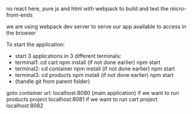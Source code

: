 no react here,
pure js and html with webpack to build and test the micro-front-ends

we are using webpack dev server to serve our app available to access in the browser


To start the application:
- start 3 applications in 3 different terminals:
- terminal1:
  cd cart
  npm install (if not done earlier)
  npm start
- terminal2:
  cd container
  npm install (if not done earlier)
  npm start
- terminal3:
  cd products
  npm install (if not done earlier)
  npm start
- (handle git from parent folder)

goto container url: localhost:8080 (main application)
if we want to run products project localhost:8081
if we want to run cart project localhost:8082
